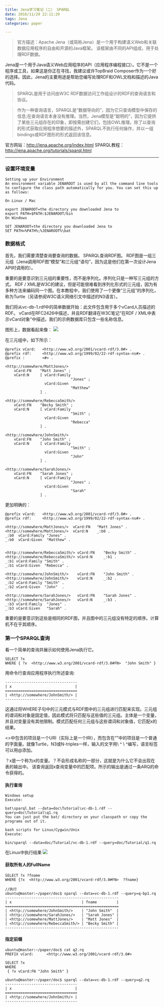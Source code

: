 ```yaml
---
title: Jena学习笔记（二） SPARQL
date: 2016/11/29 22:11:29  
tags: Jena
categories: paper

---
```



> 官方描述：Apache Jena（或简称Jena）是一个用于构建语义Web和关联数据应用程序的自由和开源的Java框架。 该框架由不同的API组成，用于处理RDF数据。
> 
Jena是一个用于Java语义Web应用程序的API（应用程序编程接口）。它不是一个程序或工具，如果这是你正在寻找，我建议或许TopBraid Composer作为一个好的选择。因此，Jena的主要用途是帮助您编写处理RDF和OWL文档和描述的Java代码。

> SPARQL是用于访问由W3C RDF数据访问工作组设计的RDF的查询语言和协议。

> 作为一种查询语言，SPARQL是“数据导向的”，因为它只查询模型中保存的信息;在查询语言本身没有推理。当然，Jena模型是“聪明的”，因为它提供了某些三元组存在的印象，即按需创建它们，包括OWL推理。除了以查询的形式获取应用程序想要的描述外，SPARQL不执行任何操作，并以一组bindings或RDF图形的形式返回该信息。

官方网站：http://jena.apache.org/index.html
SPARQL教程：http://jena.apache.org/tutorials/sparql.html
<!-- more -->
---

### 设置环境变量
```
Setting up your Environment
An environment variable JENAROOT is used by all the command line tools to configure the class path automatically for you. You can set this up as follows:

On Linux / Mac

export JENAROOT=the directory you downloaded Jena to
export PATH=$PATH:$JENAROOT/bin
On Windows

SET JENAROOT=the directory you downloaded Jena to
SET PATH=%PATH%;%JENAROOT%\bat
```
### 数据格式
首先，我们需要清楚查询要查询的数据。 SPARQL查询RDF图。 RDF图是一组三元组（Jena调用RDF图“模型”和三元组“语句”，因为这是他们在第一次设计Jena API时调用的）。

重要的是要意识到三元组的重要性，而不是序列化。序列化只是一种写三元组的方式。 RDF / XML是W3C的建议，但是可能很难看到序列化形式的三元组，因为有多种方法来编码同一个图。在本教程中，我们使用了一个更像“三元组”的序列化，称为Turtle（另请参阅W3C语义网络引文中描述的N3语言）。

我们将从vc-db-1.rdf中的简单数据开始：此文件包含用于多个vCard人员描述的RDF。 vCard在RFC2426中描述，并且RDF翻译在W3C笔记“在RDF / XML中表示vCard对象”中描述。我们的示例数据库只包含一些名称信息。

图形上，数据看起来像：
![](http://i.imgur.com/Nd0fFky.png)

在三元组中，如下所示：
```
@prefix vCard:   <http://www.w3.org/2001/vcard-rdf/3.0#> .
@prefix rdf:     <http://www.w3.org/1999/02/22-rdf-syntax-ns#> .
@prefix :        <#> .

<http://somewhere/MattJones/>
    vCard:FN    "Matt Jones" ;
    vCard:N     [ vCard:Family
                              "Jones" ;
                  vCard:Given
                              "Matthew"
                ] .

<http://somewhere/RebeccaSmith/>
    vCard:FN    "Becky Smith" ;
    vCard:N     [ vCard:Family
                              "Smith" ;
                  vCard:Given
                              "Rebecca"
                ] .

<http://somewhere/JohnSmith/>
    vCard:FN    "John Smith" ;
    vCard:N     [ vCard:Family
                              "Smith" ;
                  vCard:Given
                              "John"
                ] .

<http://somewhere/SarahJones/>
    vCard:FN    "Sarah Jones" ;
    vCard:N     [ vCard:Family
                              "Jones" ;
                  vCard:Given
                              "Sarah"
                ] .
```
更加明确的：
```
@prefix vCard:   <http://www.w3.org/2001/vcard-rdf/3.0#> .
@prefix rdf:     <http://www.w3.org/1999/02/22-rdf-syntax-ns#> .

<http://somewhere/MattJones/>  vCard:FN   "Matt Jones" .
<http://somewhere/MattJones/>  vCard:N    _:b0 .
_:b0  vCard:Family "Jones" .
_:b0  vCard:Given  "Matthew" .


<http://somewhere/RebeccaSmith/> vCard:FN    "Becky Smith" .
<http://somewhere/RebeccaSmith/> vCard:N     _:b1 .
_:b1 vCard:Family "Smith" .
_:b1 vCard:Given  "Rebecca" .

<http://somewhere/JohnSmith/>    vCard:FN    "John Smith" .
<http://somewhere/JohnSmith/>    vCard:N     _:b2 .
_:b2 vCard:Family "Smith" .
_:b2 vCard:Given  "John"  .

<http://somewhere/SarahJones/>   vCard:FN    "Sarah Jones" .
<http://somewhere/SarahJones/>   vCard:N     _:b3 .
_:b3 vCard:Family  "Jones" .
_:b3 vCard:Given   "Sarah" .
```
重要的是要意识到这些是相同的RDF图，并且图中的三元组没有特定的顺序。计算机不在乎其顺序。

### 第一个SPARQL查询
看一个简单的查询并展示如何使用Jena执行它。
```
SELECT ?x
WHERE { ?x  <http://www.w3.org/2001/vcard-rdf/3.0#FN>  "John Smith" }
```

用命令行查询应用程序执行所述查询:
```
---------------------------------
| x                             |
=================================
| <http://somewhere/JohnSmith/> |
---------------------------------
```

这通过将WHERE子句中的三元模式与RDF图中的三元组进行匹配来实现。三元组的谓词和对象是固定值，因此模式将只匹配与这些值的三元组。主体是一个变量，并且对变量没有其他限制。模式匹配任何三元组与这些谓词和对象值，它匹配x的结果。

<>中包含的项目是一个URI（实际上是一个IRI），而包含在“”中的项目是一个普通的字面量。就像Turtle，N3或N-triples一样，输入的文字用\ ^ \ ^编写，语言标签可以用@添加。

？x是一个称为x的变量。？不会形成名称的一部分，这就是为什么它不会出现在表的输出中。
该查询返回x查询变量中的匹配项。所示的输出是通过一条ARQ的命令获得的。

#### 执行查询
```
Windows setup
Execute:

bat\sparql.bat --data=doc\Tutorial\vc-db-1.rdf --query=doc\Tutorial\q1.rq
You can just put the bat/ directory on your classpath or copy the programs out of it.

bash scripts for Linux/Cygwin/Unix
Execute:

bin/sparql --data=doc/Tutorial/vc-db-1.rdf --query=doc/Tutorial/q1.rq
```
在Linux中执行结果
![](http://i.imgur.com/HvWk6xW.png)

#### 获取所有人的FullName
```
SELECT ?x ?fname
WHERE {?x  <http://www.w3.org/2001/vcard-rdf/3.0#FN>  ?fname}
```
```
//执行
ubuntu@master:~/paper/doc$ sparql --data=vc-db-1.rdf --query=q-bp1.rq
----------------------------------------------------
| x                                | fname         |
====================================================
| <http://somewhere/JohnSmith/>    | "John Smith"  |
| <http://somewhere/SarahJones/>   | "Sarah Jones" |
| <http://somewhere/MattJones/>    | "Matt Jones"  |
| <http://somewhere/RebeccaSmith/> | "Becky Smith" |
----------------------------------------------------

```



#### 指定前缀
```
ubuntu@master:~/paper/doc$ cat q2.rq 
PREFIX vCard:      <http://www.w3.org/2001/vcard-rdf/3.0#>

SELECT ?x
WHERE
 { ?x vCard:FN "John Smith" }
```
```
ubuntu@master:~/paper/doc$ sparql --data=vc-db-1.rdf --query=q2.rq
---------------------------------
| x                             |
=================================
| <http://somewhere/JohnSmith/> |
---------------------------------

```
